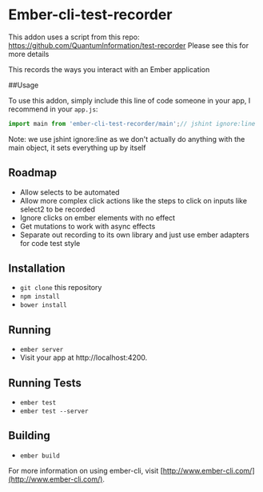 # Ember-cli-test-recorder

This addon uses a script from this repo: https://github.com/QuantumInformation/test-recorder
Please see this for more details

This records the ways you interact with an Ember application


##Usage

To use this addon, simply include this line of code someone in your app, I recommend in your `app.js`:

```js
import main from 'ember-cli-test-recorder/main';// jshint ignore:line
```
Note: we use jshint ignore:line as we don't actually do anything with the main object, it sets everything up by itself



## Roadmap
* Allow selects to be automated
* Allow more complex click actions like the steps to click on inputs like select2 to be recorded
* Ignore clicks on ember elements with no effect
* Get mutations to work with async effects
* Separate out recording to its own library and just use ember adapters for code test style

## Installation

* `git clone` this repository
* `npm install`
* `bower install`

## Running

* `ember server`
* Visit your app at http://localhost:4200.

## Running Tests

* `ember test`
* `ember test --server`

## Building

* `ember build`

For more information on using ember-cli, visit [http://www.ember-cli.com/](http://www.ember-cli.com/).

